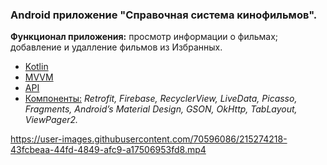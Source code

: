 ### Android приложение "Справочная система кинофильмов".
**Функционал приложения:** просмотр информации о фильмах; добавление и удалление фильмов из Избранных.
- <u>Kotlin
- MVVM</u>
- [API](https://kinopoiskapiunofficial.tech/documentation/api/#/films)
- <u>Компоненты:</u> *Retrofit, Firebase, RecyclerView, LiveData, Picasso, Fragments, Android’s Material Design, GSON, OkHttp, TabLayout, ViewPager2.*



https://user-images.githubusercontent.com/70596086/215274218-43fcbeaa-44fd-4849-afc9-a17506953fd8.mp4



